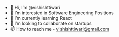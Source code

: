 - 👋 Hi, I’m @vishishttiwari
- 👀 I’m interested in Software Engineering Positions
- 🌱 I’m currently learning React
- 💞️ I’m looking to collaborate on startups
- 📫 How to reach me - vishishttiwari@gmail.com

<!---
vishishttiwari/vishishttiwari is a ✨ special ✨ repository because its `README.md` (this file) appears on your GitHub profile.
You can click the Preview link to take a look at your changes.
--->
